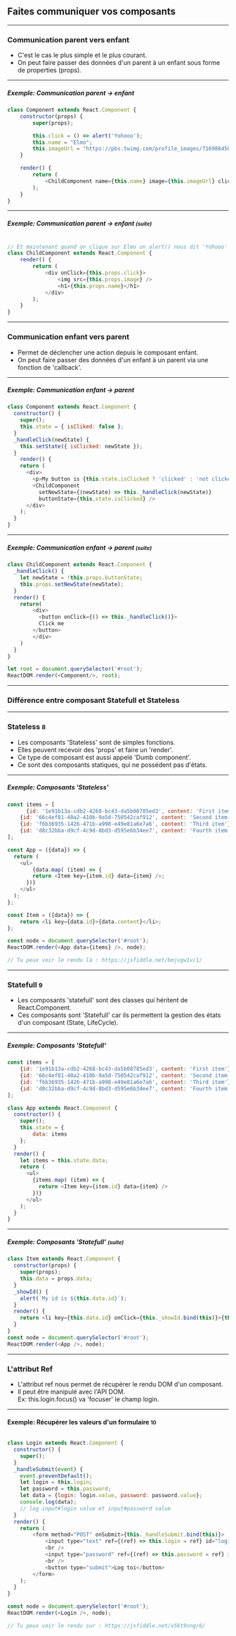 ## Faites communiquer vos composants

---

### Communication parent vers enfant

* C'est le cas le plus simple et le plus courant. <!-- .element: class="fragment" -->
* On peut faire passer des données d'un parent à un enfant sous forme de properties (props). <!-- .element: class="fragment" -->

---

##### Exemple: Communication parent -> enfant
```javascript
class Component extends React.Component {
    constructor(props) {
        super(props);

        this.click = () => alert('Yohooo');
        this.name = "Elmo";
        this.imageUrl = "https://pbs.twimg.com/profile_images/716986458406424576/8AOacOOQ.jpg";
    }

    render() {
        return (
            <ChildComponent name={this.name} image={this.imageUrl} click={this.click} />
        );
    }
}
```

---

##### Exemple: Communication parent -> enfant <small style="vertical-align:middle;">(suite)</small>
```javascript

// Et maintenant quand on clique sur Elmo un alert() nous dit 'Yohooo'
class ChildComponent extends React.Component {
    render() {
        return (
            <div onClick={this.props.click}>
                <img src={this.props.image} />
                <h1>{this.props.name}</h1>
            </div>
        );
    }
}
```

---

### Communication enfant vers parent

* Permet de déclencher une action depuis le composant enfant. <!-- .element: class="fragment" -->
* On peut faire passer des données d'un enfant à un parent via une fonction de 'callback'. <!-- .element: class="fragment" -->

---

##### Exemple: Communication enfant -> parent
```javascript
class Component extends React.Component {
  constructor() {
    super();
    this.state = { isCliked: false };
  }
  _handleClick(newState) {
    this.setState({ isClicked: newState });
  }
	render() {
    return (
      <div>
        <p>My button is {this.state.isClicked ? 'clicked' : 'not clicked'}</p>
        <ChildComponent
          setNewState={(newState) => this._handleClick(newState)}
          buttonState={this.state.isClicked} />
      </div>
    );
  }
}
```

---

##### Exemple: Communication enfant -> parent <small style="vertical-align:middle;">(suite)</small>
```javascript
class ChildComponent extends React.Component {
  _handleClick() {
  	let newState = !this.props.buttonState;
    this.props.setNewState(newState);
  }
  render() {
  	return(
    	<div>
    	  <button onClick={() => this._handleClick()}>
          Click me
        </button>
    	</div>
    )
  }
}

let root = document.querySelector('#root');
ReactDOM.render(<Component/>, root);
```

---

### Différence entre composant Statefull et Stateless

---

### Stateless <small>8</small>

* Les composants 'Stateless' sont de simples fonctions. <!-- .element: class="fragment" -->
* Elles peuvent recevoir des 'props' et faire un 'render'. <!-- .element: class="fragment" -->
* Ce type de composant est aussi appelé 'Dumb component'. <!-- .element: class="fragment" -->
* Ce sont des composants statiques, qui ne possédent pas d'états. <!-- .element: class="fragment" -->

---

##### Exemple: Composants 'Stateless'
```javascript
const items = [
	  {id: '1e91b13a-cdb2-4268-bc43-da5b08785ed3', content: 'First item'},
    {id: '66c4ef81-40a2-410b-9a5d-750542caf912', content: 'Second item'},
    {id: 'f6b36935-1426-471b-a998-e49e81a6e7a6', content: 'Third item'},
    {id: 'd8c32bba-d9cf-4c9d-8bd3-d595e6b34ee7', content: 'Fourth item'},
];

const App = ({data}) => {
  return (
  	<ul>
    	{data.map( (item) => {
        return <Item key={item.id} data={item} />;
      })}
    </ul>
  );
};

const Item = ({data}) => {
	return <li key={data.id}>{data.content}</li>;
};

const node = document.querySelector('#root');
ReactDOM.render(<App data={items} />, node);

// Tu peux voir le rendu là : https://jsfiddle.net/bmjvgw1v/1/
```

---

### Statefull <small>9</small>

* Les composants 'statefull' sont des classes qui héritent de React.Component. <!-- .element: class="fragment" -->
* Ces composants sont 'Statefull' car ils permettent la gestion des états d'un composant (State, LifeCycle). <!-- .element: class="fragment" -->

---

##### Exemple: Composants 'Statefull'
```javascript
const items = [
    {id: '1e91b13a-cdb2-4268-bc43-da5b08785ed3', content: 'First item'},
    {id: '66c4ef81-40a2-410b-9a5d-750542caf912', content: 'Second item'},
    {id: 'f6b36935-1426-471b-a998-e49e81a6e7a6', content: 'Third item'},
    {id: 'd8c32bba-d9cf-4c9d-8bd3-d595e6b34ee7', content: 'Fourth item'},
];

class App extends React.Component {
  constructor() {
    super();
    this.state = {
        data: items
    };
  }
  render() {
    let items = this.state.data;
    return (
      <ul>
        {items.map( (item) => {
          return <Item key={item.id} data={item} />
        })}
      </ul>
    );
  }
}
```

---

##### Exemple: Composants 'Statefull' <small style="vertical-align:middle;">(suite)</small>
```javascript
class Item extends React.Component {
  constructor(props) {
    super(props);
    this.data = props.data;
  }
  _showId() {
  	alert(`My id is ${this.data.id}`);
  }
  render() {
  	return <li key={this.data.id} onClick={this._showId.bind(this)}>{this.data.content}</li>;
  }
}
const node = document.querySelector('#root');
ReactDOM.render(<App />, node);

```

---

### L'attribut Ref

* L'attribut ref nous permet de récupérer le rendu DOM d'un composant. <!-- .element: class="fragment" -->
* Il peut être manipulé avec l'API DOM.<br/>Ex: this.login.focus() va 'focuser' le champ login. <!-- .element: class="fragment" -->

---

#### Exemple: Récupérer les valeurs d'un formulaire <small>10</small>

```javascript

class Login extends React.Component {
  constructor() {
    super();
  }
  _handleSubmit(event) {
  	event.preventDefault();
    let login = this.login;
    let password = this.password;
    let data = {login: login.value, password: password.value};
    console.log(data);
    // log input#login value et input#password value
  }
  render() {
  	return (
    	<form method="POST" onSubmit={this._handleSubmit.bind(this)}>
            <input type="text" ref={(ref) => this.login = ref} id="login" className="login" />
            <br />
            <input type="password" ref={(ref) => this.password = ref} id="password" className="password" />
            <br />
            <button type="submit">Log toi</button>
        </form>
    );
  }
}

const node = document.querySelector('#root');
ReactDOM.render(<Login />, node);

// Tu peux voir le rendu sur : https://jsfiddle.net/x56t9nng/6/
```
